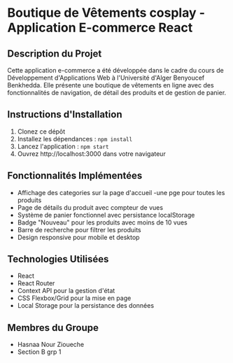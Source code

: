 # Boutique de Vêtements cosplay - Application E-commerce React

## Description du Projet
Cette application e-commerce a été développée dans le cadre du cours de Développement d'Applications Web à l'Université d'Alger Benyoucef Benkhedda. Elle présente une boutique de vêtements en ligne avec des fonctionnalités de navigation, de détail des produits et de gestion de panier.

## Instructions d'Installation
1. Clonez ce dépôt
2. Installez les dépendances : `npm install`
3. Lancez l'application : `npm start`
4. Ouvrez http://localhost:3000 dans votre navigateur

## Fonctionnalités Implémentées
- Affichage des categories sur la page d'accueil
-une pge pour toutes les produits
- Page de détails du produit avec compteur de vues
- Système de panier fonctionnel avec persistance localStorage
- Badge "Nouveau" pour les produits avec moins de 10 vues
- Barre de recherche pour filtrer les produits
- Design responsive pour mobile et desktop

## Technologies Utilisées
- React
- React Router
- Context API pour la gestion d'état
- CSS Flexbox/Grid pour la mise en page
- Local Storage pour la persistance des données

## Membres du Groupe
- Hasnaa Nour Zioueche 
- Section B grp 1